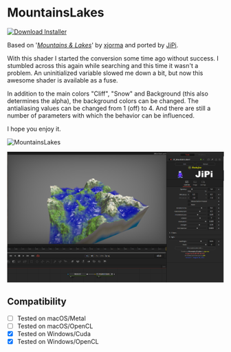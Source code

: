 # MountainsLakes
[![Download Installer](https://img.shields.io/static/v1?label=Download&message=MountainsLakes-Installer.lua&color=blue)](https://github.com/nmbr73/Shadertoys/releases/download/V1.1/MountainsLakes-Installer.lua "Installer")

Based on '_[Mountains & Lakes](https://www.shadertoy.com/view/7tSSDD)_' by [xjorma](https://www.shadertoy.com/user/xjorma) and ported by [JiPi](../../Site/Profiles/JiPi.md).


With this shader I started the conversion some time ago without success. I stumbled across this again while searching and this time it wasn't a problem. An uninitialized variable slowed me down a bit, but now this awesome shader is available as a fuse.

In addition to the main colors "Cliff", "Snow" and Background (this also determines the alpha), the background colors can be changed. The antialiasing values can be changed from 1 (off) to 4. And there are still a number of parameters with which the behavior can be influenced.

I hope you enjoy it.

![MountainsLakes](https://user-images.githubusercontent.com/78935215/187472791-ae84973b-10e9-4945-8b45-2ea661b12b0a.gif)


[![Thumbnail](MountainsLakes.png)](https://www.shadertoy.com/view/7tSSDD "View on Shadertoy.com")


## Compatibility
- [ ] Tested on macOS/Metal
- [ ] Tested on macOS/OpenCL
- [X] Tested on Windows/Cuda
- [X] Tested on Windows/OpenCL
